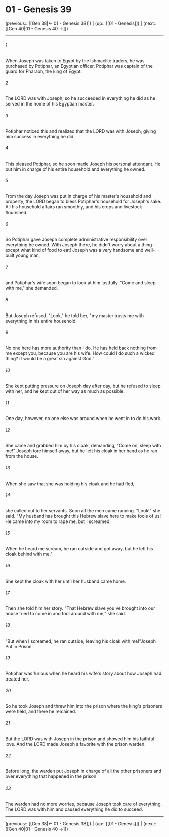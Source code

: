 # 01 - Genesis 39

(previous:: [[Gen 38|← 01 - Genesis 38]]) | (up:: [[01 - Genesis]]) | (next:: [[Gen 40|01 - Genesis 40 →]])

***


###### 1 
When Joseph was taken to Egypt by the Ishmaelite traders, he was purchased by Potiphar, an Egyptian officer. Potiphar was captain of the guard for Pharaoh, the king of Egypt. 

###### 2 
The LORD was with Joseph, so he succeeded in everything he did as he served in the home of his Egyptian master. 

###### 3 
Potiphar noticed this and realized that the LORD was with Joseph, giving him success in everything he did. 

###### 4 
This pleased Potiphar, so he soon made Joseph his personal attendant. He put him in charge of his entire household and everything he owned. 

###### 5 
From the day Joseph was put in charge of his master's household and property, the LORD began to bless Potiphar's household for Joseph's sake. All his household affairs ran smoothly, and his crops and livestock flourished. 

###### 6 
So Potiphar gave Joseph complete administrative responsibility over everything he owned. With Joseph there, he didn't worry about a thing--except what kind of food to eat! Joseph was a very handsome and well-built young man, 

###### 7 
and Potiphar's wife soon began to look at him lustfully. "Come and sleep with me," she demanded. 

###### 8 
But Joseph refused. "Look," he told her, "my master trusts me with everything in his entire household. 

###### 9 
No one here has more authority than I do. He has held back nothing from me except you, because you are his wife. How could I do such a wicked thing? It would be a great sin against God." 

###### 10 
She kept putting pressure on Joseph day after day, but he refused to sleep with her, and he kept out of her way as much as possible. 

###### 11 
One day, however, no one else was around when he went in to do his work. 

###### 12 
She came and grabbed him by his cloak, demanding, "Come on, sleep with me!" Joseph tore himself away, but he left his cloak in her hand as he ran from the house. 

###### 13 
When she saw that she was holding his cloak and he had fled, 

###### 14 
she called out to her servants. Soon all the men came running. "Look!" she said. "My husband has brought this Hebrew slave here to make fools of us! He came into my room to rape me, but I screamed. 

###### 15 
When he heard me scream, he ran outside and got away, but he left his cloak behind with me." 

###### 16 
She kept the cloak with her until her husband came home. 

###### 17 
Then she told him her story. "That Hebrew slave you've brought into our house tried to come in and fool around with me," she said. 

###### 18 
"But when I screamed, he ran outside, leaving his cloak with me!"Joseph Put in Prison 

###### 19 
Potiphar was furious when he heard his wife's story about how Joseph had treated her. 

###### 20 
So he took Joseph and threw him into the prison where the king's prisoners were held, and there he remained. 

###### 21 
But the LORD was with Joseph in the prison and showed him his faithful love. And the LORD made Joseph a favorite with the prison warden. 

###### 22 
Before long, the warden put Joseph in charge of all the other prisoners and over everything that happened in the prison. 

###### 23 
The warden had no more worries, because Joseph took care of everything. The LORD was with him and caused everything he did to succeed.

***

(previous:: [[Gen 38|← 01 - Genesis 38]]) | (up:: [[01 - Genesis]]) | (next:: [[Gen 40|01 - Genesis 40 →]])
